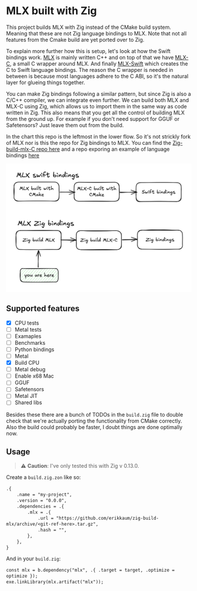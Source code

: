 # MLX built with Zig

This project builds MLX with Zig instead of the CMake build system. Meaning that these are not Zig language bindings to MLX. Note that not all features from the Cmake build are yet ported over to Zig. 

To explain more further how this is setup, let's look at how the Swift bindings work. [MLX](https://github.com/ml-explore/mlx) is mainly written C++ and on top of that we have [MLX-C](https://github.com/ml-explore/mlx-c), a small C wrapper around MLX. And finally [MLX-Swift](https://github.com/ml-explore/mlx-swift/) which creates the C to Swift language bindings. The reason the C wrapper is needed in between is because most languages adhere to the C ABI, so it's the natural layer for glueing things together.

You can make Zig bindings following a similar pattern, but since Zig is also a C/C++ compiler, we can integrate even further. We can build both MLX and MLX-C using Zig, which allows us to import them in the same way as code written in Zig. This also means that you get all the control of building MLX from the ground up. For example if you don't need support for GGUF or Safetensors? Just leave them out from the build.

In the chart this repo is the leftmost in the lower flow. So it's not strickly fork of MLX nor is this the repo for Zig bindings to MLX. You can find the [Zig-build-mlx-C repo here](https://github.com/ErikKaum/zig-build-mlx-c) and a repo exporing an example of language bindings [here](https://github.com/ErikKaum/example-zig-mlx-bindings) 

![mlx-chart](https://github.com/erikkaum/zig-build-mlx/blob/main/assets/chart-mlx.png?raw=true)


## Supported features

- [x] CPU tests
- [ ] Metal tests
- [ ] Examaples
- [ ] Benchmarks
- [ ] Python bindings
- [ ] Metal
- [x] Build CPU
- [ ] Metal debug
- [ ] Enable x68 Mac
- [ ] GGUF
- [ ] Safetensors
- [ ] Metal JIT
- [ ] Shared libs

Besides these there are a bunch of TODOs in the `build.zig` file to double check that we're actually porting the functionality from CMake correctly. Also the build could probably be faster, I doubt things are done optimally now.

## Usage

> ⚠️ **Caution**: I've only tested this with Zig v 0.13.0.

Create a `build.zig.zon` like so:

```zig
.{
    .name = "my-project",
    .version = "0.0.0",
    .dependencies = .{
        .mlx = .{
            .url = "https://github.com/erikkaum/zig-build-mlx/archive/<git-ref-here>.tar.gz",
            .hash = "",
        },
    },
}
```

And in your `build.zig`:

```zig
const mlx = b.dependency("mlx", .{ .target = target, .optimize = optimize });
exe.linkLibrary(mlx.artifact("mlx"));
```
